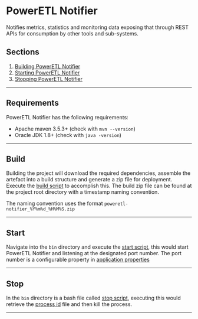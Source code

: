 # PowerETL Notifier
Notifies metrics, statistics and monitoring data exposing that through REST APIs for consumption by other tools and sub-systems.



## Sections
1. [Building PowerETL Notifier](#build)
2. [Starting PowerETL Notifier](#start)
3. [Stopping PowerETL Notifier](#stop)


---

## Requirements

PowerETL Notifier has the following requirements:


*   Apache maven 3.5.3+ (check with `mvn --version`)
*   Oracle JDK 1.8+ (check with `java -version`)


---

## Build
Building the project will download the required dependencies, assemble the artefact into a build structure and generate a zip file for deployment. Execute the [build script](build.sh) to accomplish this. The build zip file can be found at the project root directory with a timestamp naming convention.  

The naming convention uses the format `poweretl-notifier_%Y%m%d_%H%M%S.zip`



---
## Start
Navigate into the `bin` directory and execute the [start script](bin/startPowerEtlNotifier.sh), this would start PowerETL Notifier and listening at the designated port number. The port number is a configurable property in [application properties](src/main/resources/application.properties)

---
## Stop
In the `bin` directory is a bash file called [stop script](bin/stopPowerEtlNotifier.sh), executing this would retrieve the [process id](logs/procid) file and then kill the process. 

---



